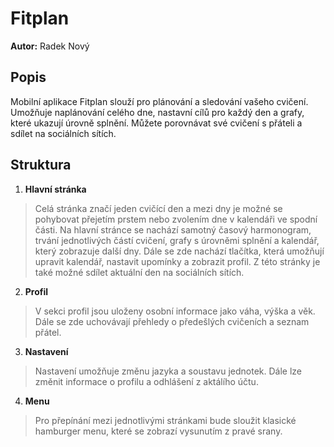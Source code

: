 # Fitplan
**Autor:** Radek Nový
## Popis
Mobilní aplikace Fitplan slouží pro plánování a sledování vašeho cvičení. Umožňuje naplánování celého dne, nastavní cílů pro každý den a grafy, které ukazují úrovně splnění. Můžete porovnávat své cvičení s přáteli a sdílet na sociálních sítích. 
## Struktura
1. **Hlavní stránka**
> Celá stránka značí jeden cvičící den a mezi dny je možné se pohybovat přejetím prstem nebo zvolením dne v kalendáři ve spodní části. Na hlavní stránce se nachází samotný časový harmonogram, trvání jednotlivých částí cvičení, grafy s úrovněmi splnění a kalendář, který zobrazuje další dny. Dále se zde nachází tlačítka, která umožňují upravit kalendář, nastavit upomínky a zobrazit profil. Z této stránky je také možné sdílet aktuální den na sociálních sítích.
2. **Profil**
> V sekci profil jsou uloženy osobní informace jako váha, výška a věk. Dále se zde uchovávají přehledy o předešlých cvičeních a seznam přátel.
3. **Nastavení**
> Nastavení umožňuje změnu jazyka a soustavu jednotek. Dále lze změnit informace o profilu a odhlášení z aktálího účtu.
4. **Menu**
> Pro přepínání mezi jednotlivými stránkami bude sloužit klasické hamburger menu, které se zobrazí vysunutím z pravé srany.
